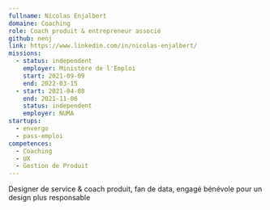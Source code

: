 ```yaml
---
fullname: Nicolas Enjalbert
domaine: Coaching
role: Coach produit & entrepreneur associé
github: nenj
link: https://www.linkedin.com/in/nicolas-enjalbert/
missions:
  - status: independent
    employer: Ministère de l'Emploi
    start: 2021-09-09
    end: 2022-03-15
  - start: 2021-04-08
    end: 2021-11-06
    status: independent
    employer: NUMA
startups:
  - envergo
  - pass-emploi
competences:
  - Coaching
  - UX
  - Gestion de Produit
---
```

Designer de service & coach produit, fan de data, engagé bénévole pour un design plus responsable